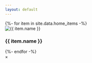 ```yaml
---
layout: default
---
```


<div class="home-grid">
  <div class="grid">
    {%- for item in site.data.home_items -%}
    <div class="grid-item {{ item.orientation }}">
      <img src="{{ item.image }}" alt="{{ item.name }}">
      <h3>{{ item.name }}</h3>
      <div class="item-content" hidden>
        {{ item.content }}
      </div>
    </div>
    {%- endfor -%}
  </div>

  <div id="modal" class="modal">
    <div class="modal-content">
      <span class="close">&times;</span>
      <h2 id="modal-title"></h2>
      <div id="modal-body"></div>
    </div>
  </div>
</div>

<script>
  document.addEventListener('DOMContentLoaded', function() {
    const modal = document.getElementById('modal');
    const modalTitle = document.getElementById('modal-title');
    const modalBody = document.getElementById('modal-body');
    const closeBtn = modal.querySelector('.close');
    const modalContent = modal.querySelector('.modal-content');

    document.querySelectorAll('.grid-item').forEach(function(item) {
      item.addEventListener('click', function() {
        const rect = item.getBoundingClientRect();
        const originX = ((rect.left + rect.width / 2) / window.innerWidth) * 100;
        const originY = ((rect.top + rect.height / 2) / window.innerHeight) * 100;
        modalContent.style.setProperty('--origin-x', originX + 'vw');
        modalContent.style.setProperty('--origin-y', originY + 'vh');

        modalTitle.textContent = item.querySelector('h3').textContent;
        modalBody.innerHTML = item.querySelector('.item-content').innerHTML;
        modal.classList.add('open');
      });
    });

    closeBtn.addEventListener('click', function() {
      modal.classList.remove('open');
    });

    modal.addEventListener('click', function(e) {
      if (e.target === modal) {
        modal.classList.remove('open');
      }
    });
  });
</script>
